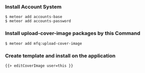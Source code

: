 
### Install Account System
    $ meteor add accounts-base
    $ meteor add accounts-password

### Install upload-cover-image packages by this Command
    $ meteor add mfq:upload-cover-image

### Create template and install on the application
    {{> editCoverImage user=this }}
